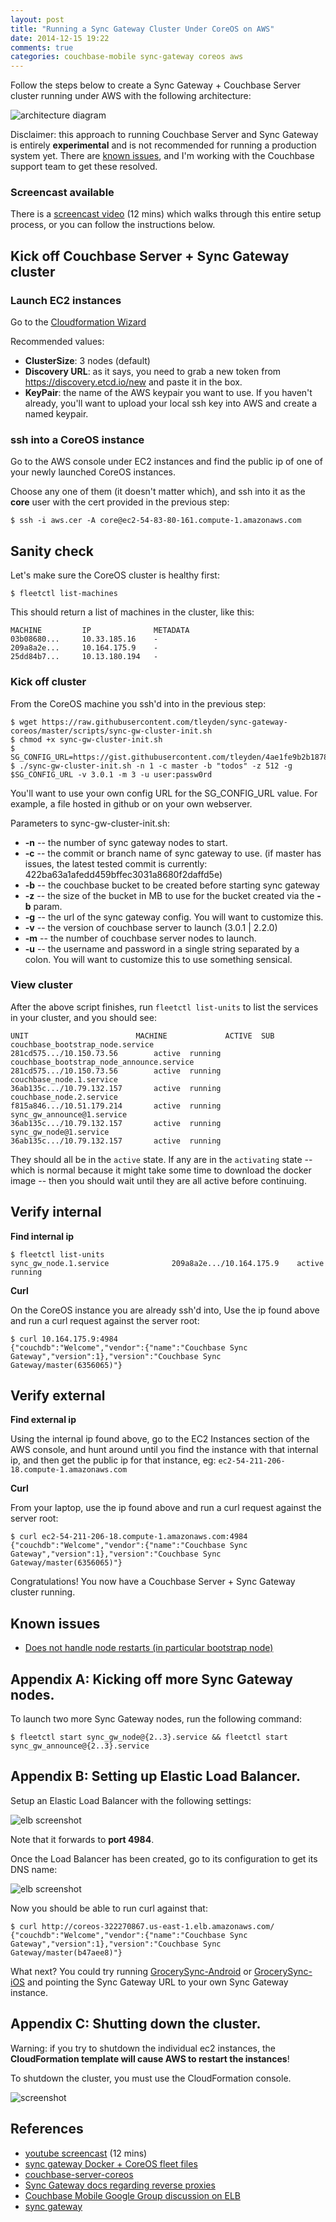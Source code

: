```yaml
---
layout: post
title: "Running a Sync Gateway Cluster Under CoreOS on AWS"
date: 2014-12-15 19:22
comments: true
categories: couchbase-mobile sync-gateway coreos aws
---
```


Follow the steps below to create a Sync Gateway + Couchbase Server cluster running under AWS with the following architecture:

![architecture diagram](http://tleyden-misc.s3.amazonaws.com/blog_images/sync-gw-coreos-onion.png)

Disclaimer: this approach to running Couchbase Server and Sync Gateway is entirely **experimental** and is not recommended for running a production system yet.  There are [known issues](https://github.com/couchbaselabs/couchbase-server-docker/issues/2), and I'm working with the Couchbase support team to get these resolved.

### Screencast available

There is a [screencast video](https://www.youtube.com/watch?v=7-7jsLzHsWU) (12 mins) which walks through this entire setup process, or you can follow the instructions below.  

## Kick off Couchbase Server + Sync Gateway cluster

### Launch EC2 instances

Go to the [Cloudformation Wizard](https://console.aws.amazon.com/cloudformation/home?region=us-east-1#cstack=sn%7ECouchbase-CoreOS%7Cturl%7Ehttp://tleyden-misc.s3.amazonaws.com/couchbase-coreos/sync_gateway.template) 

Recommended values:

* **ClusterSize**: 3 nodes (default)
* **Discovery URL**:  as it says, you need to grab a new token from https://discovery.etcd.io/new and paste it in the box.
* **KeyPair**: the name of the AWS keypair you want to use.  If you haven't already, you'll want to upload your local ssh key into AWS and create a named keypair.

### ssh into a CoreOS instance

Go to the AWS console under EC2 instances and find the public ip of one of your newly launched CoreOS instances.  

Choose any one of them (it doesn't matter which), and ssh into it as the **core** user with the cert provided in the previous step:

```
$ ssh -i aws.cer -A core@ec2-54-83-80-161.compute-1.amazonaws.com
```

## Sanity check

Let's make sure the CoreOS cluster is healthy first:

```
$ fleetctl list-machines
```

This should return a list of machines in the cluster, like this:

```
MACHINE	        IP              METADATA
03b08680...     10.33.185.16    -
209a8a2e...     10.164.175.9    -
25dd84b7...     10.13.180.194   -
```

### Kick off cluster

From the CoreOS machine you ssh'd into in the previous step:

```
$ wget https://raw.githubusercontent.com/tleyden/sync-gateway-coreos/master/scripts/sync-gw-cluster-init.sh
$ chmod +x sync-gw-cluster-init.sh
$ SG_CONFIG_URL=https://gist.githubusercontent.com/tleyden/4ae1fe9b2b18783708cd/raw/fe4fb7f8637c1bf813c70e957bac35fa5ad28d01/sync_gw_config.json
$ ./sync-gw-cluster-init.sh -n 1 -c master -b "todos" -z 512 -g $SG_CONFIG_URL -v 3.0.1 -m 3 -u user:passw0rd
```

You'll want to use your own config URL for the SG_CONFIG_URL value.  For example, a file hosted in github or on your own webserver.  

Parameters to sync-gw-cluster-init.sh:

* **-n** -- the number of sync gateway nodes to start.
* **-c** -- the commit or branch name of sync gateway to use.  (if master has issues, the latest tested commit is currently: 422ba63a1afedd459bffec3031a8680f2daffd5e)
* **-b** -- the couchbase bucket to be created before starting sync gateway
* **-z** -- the size of the bucket in MB to use for the bucket created via the **-b** param.
* **-g** -- the url of the sync gateway config.  You will want to customize this.
* **-v** -- the version of couchbase server to launch (3.0.1 | 2.2.0)
* **-m** -- the number of couchbase server nodes to launch.
* **-u** -- the username and password in a single string separated by a colon.  You will want to customize this to use something sensical.

### View cluster

After the above script finishes, run `fleetctl list-units` to list the services in your cluster, and you should see:

```
UNIT						MACHINE				ACTIVE	SUB
couchbase_bootstrap_node.service                281cd575.../10.150.73.56        active	running
couchbase_bootstrap_node_announce.service       281cd575.../10.150.73.56        active	running
couchbase_node.1.service                        36ab135c.../10.79.132.157       active	running
couchbase_node.2.service                        f815a846.../10.51.179.214       active	running
sync_gw_announce@1.service                      36ab135c.../10.79.132.157       active	running
sync_gw_node@1.service                          36ab135c.../10.79.132.157       active	running
```

They should all be in the `active` state.  If any are in the `activating` state -- which is normal because it might take some time to download the docker image -- then you should wait until they are all active before continuing.

## Verify internal

**Find internal ip**

```
$ fleetctl list-units
sync_gw_node.1.service				209a8a2e.../10.164.175.9	active	running
```

**Curl**

On the CoreOS instance you are already ssh'd into, Use the ip found above and run a curl request against the server root:

```
$ curl 10.164.175.9:4984
{"couchdb":"Welcome","vendor":{"name":"Couchbase Sync Gateway","version":1},"version":"Couchbase Sync Gateway/master(6356065)"}
```

## Verify external

**Find external ip**

Using the internal ip found above, go to the EC2 Instances section of the AWS console, and hunt around until you find the instance with that internal ip, and then get the public ip for that instance, eg: `ec2-54-211-206-18.compute-1.amazonaws.com`

**Curl**

From your laptop, use the ip found above and run a curl request against the server root:

```
$ curl ec2-54-211-206-18.compute-1.amazonaws.com:4984
{"couchdb":"Welcome","vendor":{"name":"Couchbase Sync Gateway","version":1},"version":"Couchbase Sync Gateway/master(6356065)"}
```

Congratulations!  You now have a Couchbase Server + Sync Gateway cluster running.

## Known issues

* [Does not handle node restarts (in particular bootstrap node)](https://github.com/couchbaselabs/couchbase-server-docker/issues/2)

## Appendix A: Kicking off more Sync Gateway nodes.

To launch two more Sync Gateway nodes, run the following command:

```
$ fleetctl start sync_gw_node@{2..3}.service && fleetctl start sync_gw_announce@{2..3}.service
```

## Appendix B: Setting up Elastic Load Balancer.

Setup an Elastic Load Balancer with the following settings:

![elb screenshot](http://tleyden-misc.s3.amazonaws.com/blog_images/sync_gateway_coreos_elb.png)

Note that it forwards to **port 4984**.

Once the Load Balancer has been created, go to its configuration to get its DNS name:

![elb screenshot](http://tleyden-misc.s3.amazonaws.com/blog_images/sync_gateway_coreos_elb2.png)

Now you should be able to run curl against that:

```
$ curl http://coreos-322270867.us-east-1.elb.amazonaws.com/
{"couchdb":"Welcome","vendor":{"name":"Couchbase Sync Gateway","version":1},"version":"Couchbase Sync Gateway/master(b47aee8)"}
```

What next?  You could try running [GrocerySync-Android](https://github.com/couchbaselabs/GrocerySync-Android) or [GrocerySync-iOS](https://github.com/couchbaselabs/Grocery-Sync-iOS) and pointing the Sync Gateway URL to your own Sync Gateway instance.

## Appendix C: Shutting down the cluster.

Warning: if you try to shutdown the individual ec2 instances, the **CloudFormation template will cause AWS to restart the instances**!

To shutdown the cluster, you must use the CloudFormation console.  

![screenshot](http://tleyden-misc.s3.amazonaws.com/blog_images/shutdown_cluster.png)

## References

* [youtube screencast](https://www.youtube.com/watch?v=7-7jsLzHsWU) (12 mins) 
* [sync gateway Docker + CoreOS fleet files](https://github.com/tleyden/sync-gateway-coreos)
* [couchbase-server-coreos](https://github.com/tleyden/couchbase-server-coreos)
* [Sync Gateway docs regarding reverse proxies](http://developer.couchbase.com/mobile/develop/guides/sync-gateway/nginx/index.html)
* [Couchbase Mobile Google Group discussion on ELB](https://groups.google.com/forum/?utm_medium=email&utm_source=footer#!msg/mobile-couchbase/pXKQIAiCaW8/s9W_gSfRL50J)
* [sync gateway](https://github.com/couchbase/sync_gateway)
